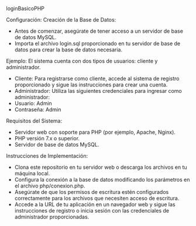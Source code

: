 loginBasicoPHP

Configuración:
Creación de la Base de Datos:
- Antes de comenzar, asegúrate de tener acceso a un servidor de base de datos MySQL.
- Importa el archivo login.sql proporcionado en tu servidor de base de datos para crear la base de datos necesaria.

Ejemplo:
El sistema cuenta con dos tipos de usuarios: cliente y administrador.
- Cliente:
Para registrarse como cliente, accede al sistema de registro proporcionado y sigue las instrucciones para crear una cuenta.
- Administrador:
Utiliza las siguientes credenciales para ingresar como administrador:
 - Usuario: Admin
 - Contraseña: Admin

Requisitos del Sistema:
- Servidor web con soporte para PHP (por ejemplo, Apache, Nginx).
- PHP versión 7.x o superior.
- Servidor de base de datos MySQL.

Instrucciones de Implementación:
- Clona este repositorio en tu servidor web o descarga los archivos en tu máquina local.
- Configura la conexión a la base de datos modificando los parámetros en el archivo php/conexion.php.
- Asegúrate de que los permisos de escritura estén configurados correctamente para los archivos que necesiten acceso de escritura.
- Accede a la URL de tu aplicación en un navegador web y sigue las instrucciones de registro o inicia sesión con las credenciales de administrador proporcionadas.
